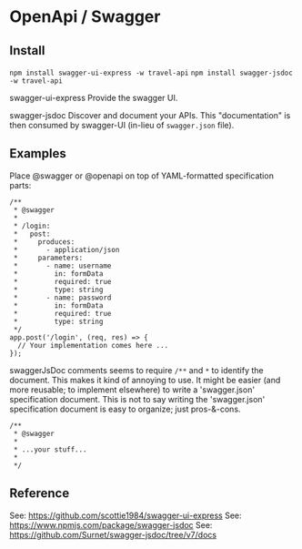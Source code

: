 # OpenApi / Swagger

## Install 

`npm install swagger-ui-express -w travel-api`
`npm install swagger-jsdoc -w travel-api`

swagger-ui-express
    Provide the swagger UI.

swagger-jsdoc
    Discover and document your APIs.
    This "documentation" is then consumed by swagger-UI (in-lieu of `swagger.json` file).


## Examples

Place @swagger or @openapi on top of YAML-formatted specification parts:

```Swagger example
/**
 * @swagger
 *
 * /login:
 *   post:
 *     produces:
 *       - application/json
 *     parameters:
 *       - name: username
 *         in: formData
 *         required: true
 *         type: string
 *       - name: password
 *         in: formData
 *         required: true
 *         type: string
 */
app.post('/login', (req, res) => {
  // Your implementation comes here ...
});
```

swaggerJsDoc comments seems to require `/**` and `*` to identify the document.
This makes it kind of annoying to use.
It might be easier (and more reusable; to implement elsewhere) to write a 'swagger.json' specification document.
This is not to say writing the 'swagger.json' specification document is easy to organize; just pros-&-cons.

```swaggerJsDocs structure
/**
 * @swagger
 *
 * ...your stuff...
 *
 */
```

## Reference

See: https://github.com/scottie1984/swagger-ui-express
See: https://www.npmjs.com/package/swagger-jsdoc
See: https://github.com/Surnet/swagger-jsdoc/tree/v7/docs
